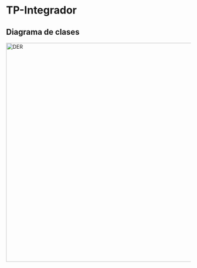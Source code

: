 # TP-Integrador

## Diagrama de clases
<img width="2464" height="596" alt="DER" src="https://github.com/user-attachments/assets/08961cb8-3b2e-4068-a7b8-d5a94ef77ff9" />
